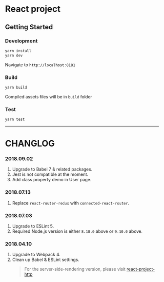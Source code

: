 # React project

## Getting Started

### Development

```bash
yarn install
yarn dev
```

Navigate to `http://localhost:8181`

### Build

```bash
yarn build
```

Compiled assets files will be in `build` folder

### Test

```bash
yarn test
```

---

# CHANGLOG

### 2018.09.02

1. Upgrade to Babel 7 & related packages.
2. Jest is not compatible at the moment.
3. Add class property demo in User page.

### 2018.07.13

1. Replace `react-router-redux` with `connected-react-router`.

### 2018.07.03

1. Upgrade to ESLint 5.
2. Required Node.js version is either `8.10.0` above or `9.10.0` above.

### 2018.04.10

1. Upgrade to Webpack 4.
2. Clean up Babel & ESLint settings.
   > For the server-side-rendering version, please visit [react-project-http](https://github.com/wg-paddme/reactGeneration.git)
